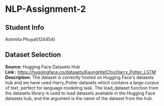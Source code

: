 # NLP-Assignment-2

## Student Info

Ashmita Phuyal(124454)

## Dataset Selection

**Source:** Hugging Face Datasets Hub <br>
**Link :** https://huggingface.co/datasets/KaungHtetCho/Harry_Potter_LSTM <br>
**Description:** The dataset is correctly hosted on Hugging Face's datasets hub and we have used Harry_Potter datasets which contains a large corpus of text, perfect for language modeling task. The load_dataset function from the datasets library is used to load datasets available in the Hugging Face datasets hub, and the argument is the name of the dataset from the hub.<br>
